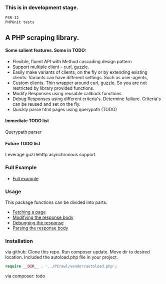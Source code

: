 ### This is in development stage. 
```
PSR-12
PHPUnit tests 
```

## A PHP scraping library.
#### Some salient features. Some in TODO: 
- Flexible, fluent API with Method cascading design pattern
- Support multiple client - curl, guzzle. 
- Easily make variants of clients, on the fly or by extending existing clients. Variants can have different settings. Such as user-agents,
- Custom clients. Thin wrapper around curl, guzzle. So you are not restricted by library provided functions.
- Modify Responses using reusable callback functions
- Debug Responses using different criteria's. Determine  failiure. Criteria's can be reused and set on the fly.
- Quickly parse html pages using querypath (TODO)

#### Immediate TODO list
Querypath parser

#### Future TODO list
Leverage guzzlehttp asynchronous support.


### Full Example
* [Full example](Usage/full_example.php)

### Usage 
This package functions can be divided into parts:
* [Fetching a page](Usage/Fetching.md)  
* [Modifying the response body](Usage/Modify_Response.md)  
* [Debugging the response](Usage/Debugging_Response.md)  
* [Parsing the response body](Usage/Parse_Response.md)  

### Installation
via github:
Clone this repo. Run composer update. Move dir to desired location. Included the autoload.php file in your project.
```php
require __DIR__ . '../PCrawl/vendor/autoload.php';

```

via composer: 
todo



